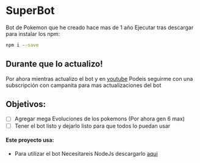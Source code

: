 # SuperBot
Bot de Pokemon que he creado hace mas de 1 año
Ejecutar tras descargar para instalar los npm:
```cmd
npm i --save
```

## Durante que lo actualizo!
Por ahora mientras actualizo el bot  y en [youtube](https://www.youtube.com/channel/UCYrKTNtCsbUeUVSbLdQC71w) Podeis seguirme con una subscripción con campanita para mas actualizaciones del bot

## Objetivos:
- [ ] Agregar mega Evoluciones de los pokemons (Por ahora gen 6 max)
- [ ] Tener el bot listo y dejarlo listo para que todos lo puedan usar

#### Este proyecto usa:

- Para utilizar el bot Necesitareis NodeJs descargarlo [aqui](https://nodejs.org/es/)
